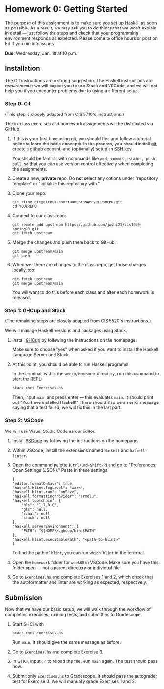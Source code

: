 # Homework 0: Getting Started

The purpose of this assignment is to make sure you set up Haskell as soon as possible. As a result, we may ask you to do things that we won't explain in detail — just follow the steps and check that your programming environment responds as expected. Please come to office hours or post on Ed if you run into issues.

**Due**: Wednesday, Jan. 18 at 10 p.m.

## Installation

The Git instructions are a strong suggestion. The Haskell instructions are _requirements_: we will expect you to use Stack and VSCode, and we will not help you if you encounter problems due to using a different setup.

### Step 0: Git

(This step is closely adapted from CIS 5710's instructions.)

The in-class exercises and homework assignments will be distributed via GitHub.

1.  If this is your first time using git, you should find and follow a tutorial online to learn the basic concepts. In the process, you should install [git](https://git-scm.com/book/en/v2/Getting-Started-Installing-Git), create a [github](https://github.com/join) account, and (optionally) setup an [SSH key](https://docs.github.com/en/authentication/connecting-to-github-with-ssh).

    You should be familiar with commands like `add, commit, status, push, pull`, so that you can use version control effectively when completing the assignments.

2.  Create a new, **private** repo. Do **not** select any options under "repository template" or "initialize this repository with."

3.  Clone your repo:

    ```
    git clone git@github.com:YOURUSERNAME/YOURREPO.git
    cd YOURREPO
    ```

4.  Connect to our class repo:

    ```
    git remote add upstream https://github.com/jwshi21/cis1940-spring23.git
    git fetch upstream
    ```

5.  Merge the changes and push them back to GitHub:

    ```
    git merge upstream/main
    git push
    ```

6.  Whenever there are changes to the class repo, get those changes locally, too:

    ```
    git fetch upstream
    git merge upstream/main
    ```

    You will want to do this before each class and after each homework is released.

### Step 1: GHCup and Stack

(The remaining steps are closely adapted from CIS 5520's instructions.)

We will manage Haskell versions and packages using Stack.

1. Install [GHCup](https://www.haskell.org/ghcup/) by following the instructions on the homepage.

    Make sure to choose "yes" when asked if you want to install the Haskell Language Server and Stack.

2. At this point, you should be able to run Haskell programs!

    In the terminal, within the `week0/homework` directory, run this command to start the [REPL](https://en.wikipedia.org/wiki/Read%E2%80%93eval%E2%80%93print_loop):

    ```
    stack ghci Exercises.hs
    ```

    Then, input `main` and press enter — this evaluates `main`. It should print out "You have installed Haskell!" There should also be an error message saying that a test failed; we will fix this in the last part.

### Step 2: VSCode

We will use Visual Studio Code as our editor.

1.  Install [VSCode](https://code.visualstudio.com/) by following the instructions on the homepage.

2.  Within VSCode, install the extensions named `Haskell` and `haskell-linter`.

3.  Open the command palette (`Ctrl/Cmd-Shift-P`) and go to "Preferences: Open Settings (JSON)." Paste in these settings:

    ```
    {
    "editor.formatOnSave": true,
    "haskell.hlint.logLevel": "warn",
    "haskell.hlint.run": "onSave",
    "haskell.formattingProvider": "ormolu",
    "haskell.toolchain": {
        "hls": "1.7.0.0",
        "ghc": null,
        "cabal": null,
        "stack": null
    },
    "haskell.serverEnvironment": {
        "PATH": "${HOME}/.ghcup/bin:$PATH"
    },
    "haskell.hlint.executablePath": "<path-to-hlint>"
    }
    ```

    To find the path of `hlint`, you can run `which hlint` in the terminal.

4.  Open the `homework` folder for `week00` in VSCode. Make sure you have this folder open — not a parent directory or individual file.

5.  Go to `Exercises.hs` and complete Exercises 1 and 2, which check that the autoformatter and linter are working as expected, respectively.

## Submission

Now that we have our basic setup, we will walk through the workflow of completing exercises, running tests, and submitting to Gradescope.

1. Start GHCi with

    ```
    stack ghci Exercises.hs
    ```

    Run `main`. It should give the same message as before.

2. Go to `Exercises.hs` and complete Exercise 3.

3. In GHCi, input `:r` to reload the file. Run `main` again. The test should pass now.

4. Submit only `Exercises.hs` to Gradescope. It should pass the autograder test for Exercise 3. We will manually grade Exercises 1 and 2.
